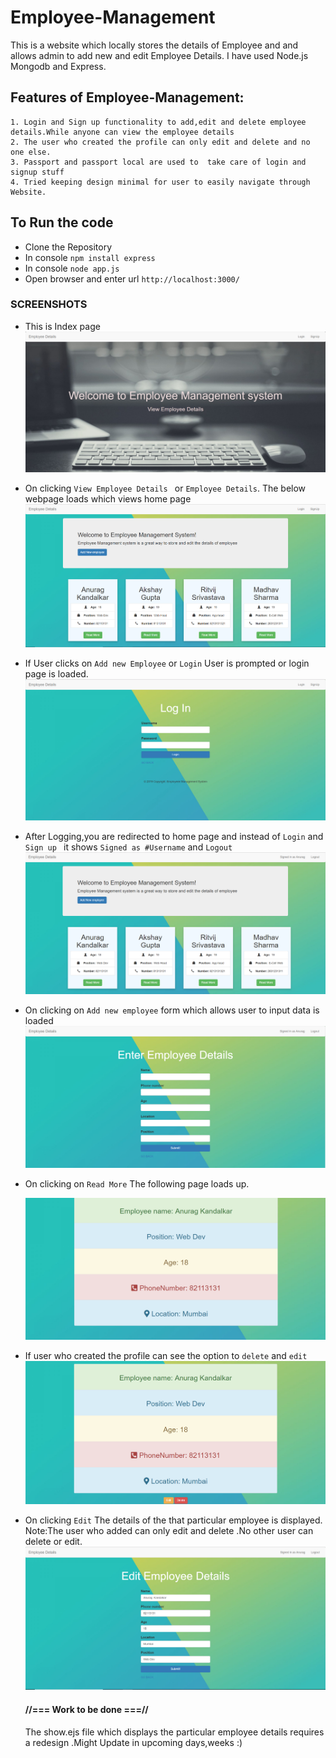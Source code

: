 # Employee-Management
This is a website which locally stores the details of Employee and and allows admin to add new and edit Employee Details.
I have used Node.js Mongodb and Express.
## Features of Employee-Management:

    1. Login and Sign up functionality to add,edit and delete employee details.While anyone can view the employee details
    2. The user who created the profile can only edit and delete and no one else.
    3. Passport and passport local are used to  take care of login and signup stuff
    4. Tried keeping design minimal for user to easily navigate through Website.
   
## To Run the code
* Clone the Repository
* In console `npm install express`
* In console `node app.js`
* Open browser and enter url `http://localhost:3000/`


   
   
   
### SCREENSHOTS
* This is Index page 
    ![unknown](Screenshots/Capture.PNG)
* On clicking `View Employee Details ` or `Employee Details`.
 The below webpage loads which views home page
   ![unknown](Screenshots/Index_page.PNG)
* If User clicks on `Add new Employee` or `Login`
    User is prompted or login page is loaded.
   ![unknown](Screenshots/Log_In.PNG)
* After Logging,you are redirected to home page and instead of `Login` and `Sign up ` it shows `Signed as #Username` and `Logout`
   ![unknown](Screenshots/Signed_as_User.PNG)
* On clicking on  `Add new employee` form which allows user to input data is loaded
   ![unknown](Screenshots/new_employee.PNG)  
* On clicking on `Read More` The following page loads up.

   ![unknown](Screenshots/Readmore.PNG)
* If user who created the profile can see the option to `delete` and `edit`
   ![unknown](Screenshots/Edit.PNG)

*  On clicking `Edit` The details of the that particular employee is displayed.
   Note:The user who added can only edit and delete .No other user can delete or edit.
   ![unknown](Screenshots/Edit_page.PNG)
  

    #### //=== Work to be done ===//
    The show.ejs file which displays the particular employee details requires a redesign .Might Update in upcoming days,weeks :)
